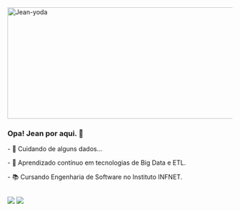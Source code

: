 <div> 
  <img style="vertical-align:center" src="https://media.giphy.com/media/ArrVyXcjSzzxe/giphy.gif" alt="Jean-yoda" height="250" width="850" >
</div>

### Opa! Jean por aqui. 👋

<div>
  <p>- 🔭 Cuidando de alguns dados...</p>
  <p>- 🌱 Aprendizado contínuo em tecnologias de Big Data e ETL.</p>
  <p>- 📚 Cursando Engenharia de Software no Instituto INFNET.</p>
</div>
  
##
  
 ##
 
<div> 
 	<a href="https://open.spotify.com/playlist/31qxn9WWQNRVkMlscKpN5o?si=b4dfe23b1bca4a6c" target="_blank"><img src="https://img.shields.io/badge/Spotify-1ED760?&style=for-the-badge&logo=spotify&logoColor=white" target="_blank"></a>
  <a href="https://www.linkedin.com/in/jeanbreno" target="_blank"><img src="https://img.shields.io/badge/-LinkedIn-%230077B5?style=for-the-badge&logo=linkedin&logoColor=white" target="_blank"></a> 
</div>
